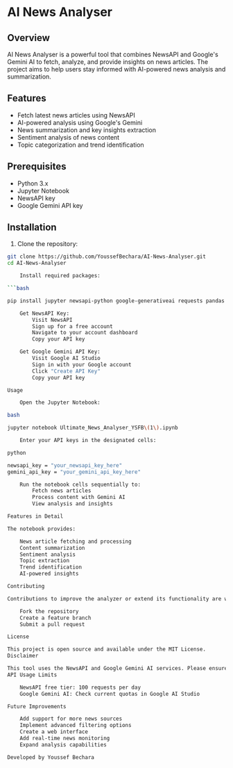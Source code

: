 # AI News Analyser

## Overview
AI News Analyser is a powerful tool that combines NewsAPI and Google's Gemini AI to fetch, analyze, and provide insights on news articles. The project aims to help users stay informed with AI-powered news analysis and summarization.

## Features
- Fetch latest news articles using NewsAPI
- AI-powered analysis using Google's Gemini
- News summarization and key insights extraction
- Sentiment analysis of news content
- Topic categorization and trend identification

## Prerequisites
- Python 3.x
- Jupyter Notebook
- NewsAPI key
- Google Gemini API key

## Installation

1. Clone the repository:
```bash
git clone https://github.com/YoussefBechara/AI-News-Analyser.git
cd AI-News-Analyser

    Install required packages:

```bash

pip install jupyter newsapi-python google-generativeai requests pandas

    Get NewsAPI Key:
        Visit NewsAPI
        Sign up for a free account
        Navigate to your account dashboard
        Copy your API key

    Get Google Gemini API Key:
        Visit Google AI Studio
        Sign in with your Google account
        Click "Create API Key"
        Copy your API key

Usage

    Open the Jupyter Notebook:

bash

jupyter notebook Ultimate_News_Analyser_YSFB\(1\).ipynb

    Enter your API keys in the designated cells:

python

newsapi_key = "your_newsapi_key_here"
gemini_api_key = "your_gemini_api_key_here"

    Run the notebook cells sequentially to:
        Fetch news articles
        Process content with Gemini AI
        View analysis and insights

Features in Detail

The notebook provides:

    News article fetching and processing
    Content summarization
    Sentiment analysis
    Topic extraction
    Trend identification
    AI-powered insights

Contributing

Contributions to improve the analyzer or extend its functionality are welcome. Please feel free to:

    Fork the repository
    Create a feature branch
    Submit a pull request

License

This project is open source and available under the MIT License.
Disclaimer

This tool uses the NewsAPI and Google Gemini AI services. Please ensure you comply with their respective terms of service and usage limits. The free tier of NewsAPI has certain limitations for API calls.
API Usage Limits

    NewsAPI free tier: 100 requests per day
    Google Gemini AI: Check current quotas in Google AI Studio

Future Improvements

    Add support for more news sources
    Implement advanced filtering options
    Create a web interface
    Add real-time news monitoring
    Expand analysis capabilities

Developed by Youssef Bechara
